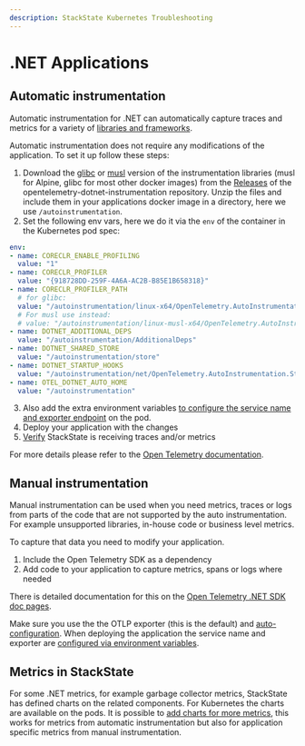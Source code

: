 ```yaml
---
description: StackState Kubernetes Troubleshooting
---
```


# .NET Applications

## Automatic instrumentation

Automatic instrumentation for .NET can automatically capture traces and metrics for a variety of [libraries and frameworks](https://github.com/open-telemetry/opentelemetry-dotnet-instrumentation/blob/main/docs/internal/instrumentation-libraries.md).

Automatic instrumentation does not require any modifications of the application. To set it up follow these steps:

1. Download the [glibc](https://github.com/open-telemetry/opentelemetry-dotnet-instrumentation/releases/latest/download/opentelemetry-dotnet-instrumentation-linux-glibc.zip) or [musl](https://github.com/open-telemetry/opentelemetry-dotnet-instrumentation/releases/latest/download/opentelemetry-dotnet-instrumentation-linux-musl.zip) version of the instrumentation libraries (musl for Alpine, glibc for most other docker images) from the [Releases](https://github.com/open-telemetry/opentelemetry-java-instrumentation/releases) of the opentelemetry-dotnet-instrumentation repository. Unzip the files and include them in your applications docker image in a directory, here we use `/autoinstrumentation`.
2. Set the following env vars, here we do it via the `env` of the container in the Kubernetes pod spec:
```yaml
env: 
- name: CORECLR_ENABLE_PROFILING
  value: "1"
- name: CORECLR_PROFILER
  value: "{918728DD-259F-4A6A-AC2B-B85E1B658318}"
- name: CORECLR_PROFILER_PATH
  # for glibc:
  value: "/autoinstrumentation/linux-x64/OpenTelemetry.AutoInstrumentation.Native.so"
  # For musl use instead:
  # value: "/autoinstrumentation/linux-musl-x64/OpenTelemetry.AutoInstrumentation.Native.so"
- name: DOTNET_ADDITIONAL_DEPS
  value: "/autoinstrumentation/AdditionalDeps"
- name: DOTNET_SHARED_STORE
  value: "/autoinstrumentation/store"
- name: DOTNET_STARTUP_HOOKS
  value: "/autoinstrumentation/net/OpenTelemetry.AutoInstrumentation.StartupHook.dll"
- name: OTEL_DOTNET_AUTO_HOME
  value: "/autoinstrumentation"
```
3. Also add the extra environment variables [to configure the service name and exporter endpoint](./sdk-exporter-config.md) on the pod.
4. Deploy your application with the changes
5. [Verify](./verify.md) StackState is receiving traces and/or metrics

For more details please refer to the [Open Telemetry documentation](https://opentelemetry.io/docs/languages/java/automatic/). 

## Manual instrumentation

Manual instrumentation can be used when you need metrics, traces or logs from parts of the code that are not supported by the auto instrumentation. For example unsupported libraries, in-house code or business level metrics. 

To capture that data you need to modify your application. 
1. Include the Open Telemetry SDK as a dependency
2. Add code to your application to capture metrics, spans or logs where needed

There is detailed documentation for this on the [Open Telemetry .NET SDK doc pages](https://opentelemetry.io/docs/languages/net/instrumentation/). 

Make sure you use the the OTLP exporter (this is the default) and [auto-configuration](https://opentelemetry.io/docs/languages/java/instrumentation/#autoconfiguration). When deploying the application the service name and exporter are [configured via environment variables](./sdk-exporter-config.md).

## Metrics in StackState

For some .NET  metrics, for example garbage collector metrics, StackState has defined charts on the related components. For Kubernetes the charts are available on the pods. It is possible to [add charts for more metrics](/use/metrics/k8s-add-charts.md), this works for metrics from automatic instrumentation but also for application specific metrics from manual instrumentation.